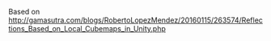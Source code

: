 Based on
http://gamasutra.com/blogs/RobertoLopezMendez/20160115/263574/Reflections_Based_on_Local_Cubemaps_in_Unity.php
